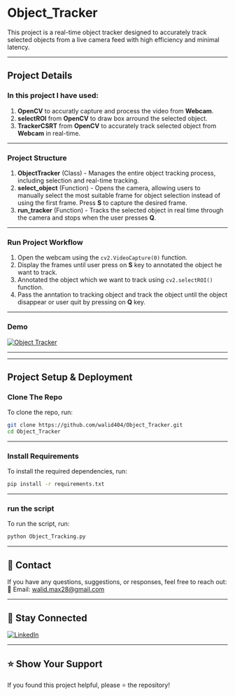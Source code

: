 # Object_Tracker
This project is a real-time object tracker designed to accurately track selected objects from a live camera feed with high efficiency and minimal latency. 

---

## Project Details
### In this project I have used:
1. **OpenCV** to accuratly capture and process the video from **Webcam**.
2. **selectROI** from **OpenCV** to draw box arround the selected object.
3. **TrackerCSRT** from **OpenCV** to accurately track selected object from **Webcam** in real-time.

---

### Project Structure
1. **ObjectTracker** (Class) - Manages the entire object tracking process, including selection and real-time tracking.
2. **select_object** (Function) - Opens the camera, allowing users to manually select the most suitable frame for object selection instead of using the first frame. Press **S** to capture the desired frame.
3. **run_tracker** (Function) - Tracks the selected object in real time through the camera and stops when the user presses **Q**.

---

### Run Project Workflow
1. Open the webcam using the ```cv2.VideoCapture(0)``` function.
2. Display the frames until user press on **S** key to annotated the object he want to track.
3. Annotated the object which we want to track using ```cv2.selectROI()``` function.
4. Pass the anntation to tracking object and track the object until the object disappear or user quit by pressing on **Q** key.

---

### Demo
[![Object Tracker](https://img.youtube.com/vi/Dqc9c8Rdv0w/0.jpg)](https://www.youtube.com/watch?v=Dqc9c8Rdv0w)

---
---

## Project Setup & Deployment

### Clone The Repo
To clone the repo, run:

```bash
git clone https://github.com/walid404/Object_Tracker.git
cd Object_Tracker
```

---

### Install Requirements

To install the required dependencies, run:

```bash
pip install -r requirements.txt
```

---

### run the script
To run the script, run:
```bash
python Object_Tracking.py
```

---

## 📩 Contact  
If you have any questions, suggestions, or responses, feel free to reach out:  
📧 Email: [walid.max28@gmail.com](mailto:walid.max28@gmail.com)  

---

## 📌 Stay Connected  
[![LinkedIn](https://img.shields.io/badge/LinkedIn-Profile-blue?logo=linkedin)](https://www.linkedin.com/in/waleed-shaban-17170924a/)  


---

## ⭐ Show Your Support  
If you found this project helpful, please ⭐ the repository!  

